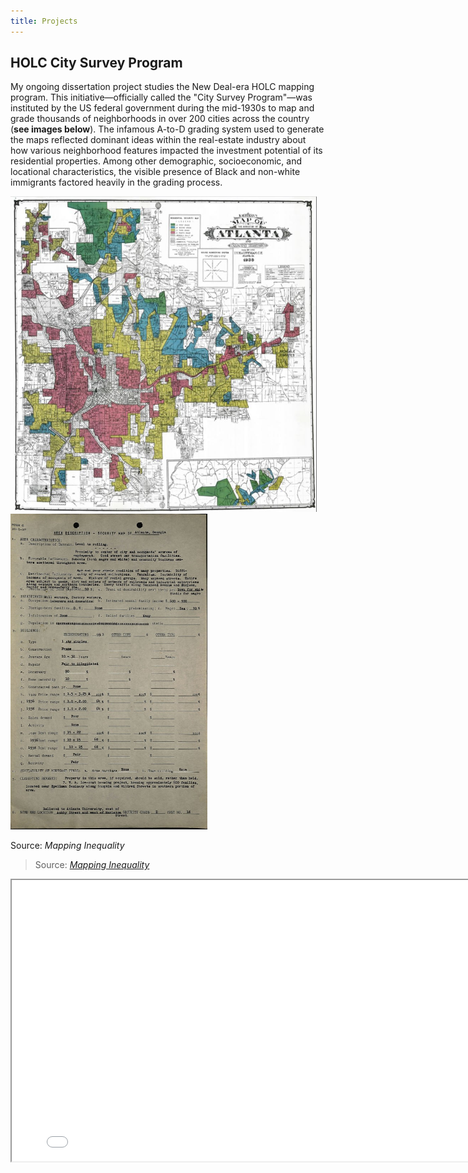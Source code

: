 ```yaml
---
title: Projects
---
```


## HOLC City Survey Program
My ongoing dissertation project studies the New Deal-era HOLC mapping program. This initiative&mdash;officially called the "City Survey Program"&mdash;was instituted by the US federal government during the mid-1930s to map and grade thousands of neighborhoods in over 200 cities across the country (**see images below**). The infamous A-to-D grading system used to generate the maps reflected dominant ideas within the real-estate industry about how various neighborhood features impacted the investment potential of its residential properties. Among other demographic, socioeconomic, and locational characteristics, the visible presence of Black and non-white immigrants factored heavily in the grading process.

<p float="left">
  <img src="/HOLC/ATLHOLC.jpg" width="490" height = 505 title="Atlanta HOLC Map" />
  <img src="/HOLC/ATLADS.jpg" width="315" height = 505 title="Sample 'Area Description' Sheet" />
  <figcaption>Source: <em>Mapping Inequality</em> </figcaption>
</p>

> Source: [*Mapping Inequality*](https://dsl.richmond.edu/panorama/redlining/#loc=4/40.886/-105.499&text=downloads)

<iframe
    width="800"
    height="450"
    src="/holc_map.html" >
</iframe>
